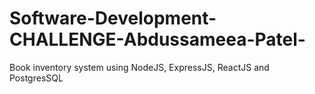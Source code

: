 # Software-Development-CHALLENGE-Abdussameea-Patel-
Book inventory system using NodeJS, ExpressJS, ReactJS and PostgresSQL
